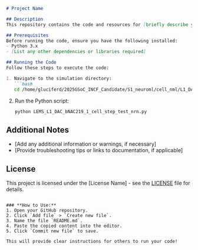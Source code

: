 ```markdown
# Project Name

## Description
This repository contains the code and resources for [briefly describe your project here].

## Prerequisites
Before running the code, ensure you have the following installed:
- Python 3.x
- [List any other dependencies or libraries required]

## Running the Code
Follow these steps to execute the code:

1. Navigate to the simulation directory:
   ```bash
   cd /home/gluciferd/2025GSoC_INCF_Candidate/S1_neuroml/cell_nml/L1_DAC_bNAC219_1/sim
   ```

2. Run the Python script:
   ```bash
   python LEMS_L1_DAC_bNAC219_1_cell_step_test_nrn.py
   ```

## Additional Notes
- [Add any additional information or warnings, if necessary]
- [Provide troubleshooting tips or links to documentation, if applicable]

## License
This project is licensed under the [License Name] - see the [LICENSE](LICENSE) file for details.
```

### **How to Use:**
1. Open your GitHub repository.
2. Click `Add file` > `Create new file`.
3. Name the file `README.md`.
4. Paste the copied content into the editor.
5. Click `Commit new file` to save.

This will provide clear instructions for others to run your code!
